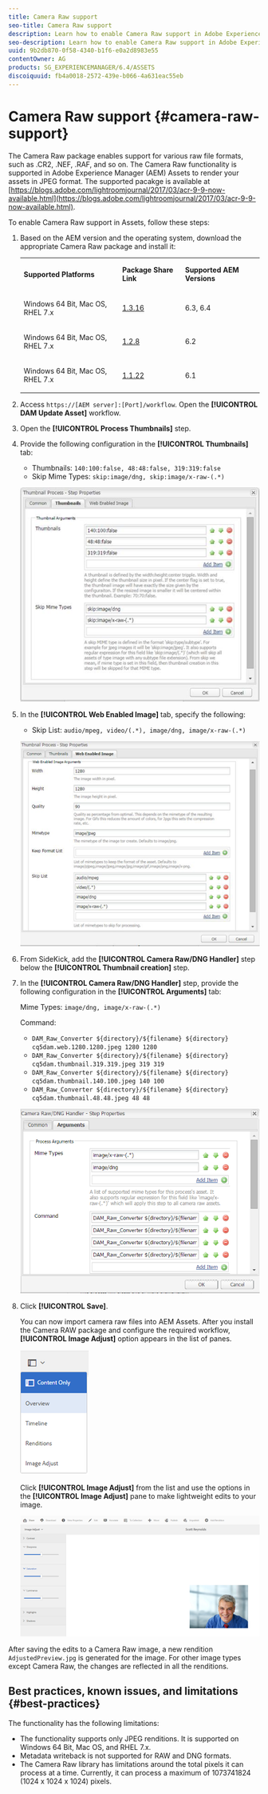 ```yaml
---
title: Camera Raw support
seo-title: Camera Raw support
description: Learn how to enable Camera Raw support in Adobe Experience Manager (AEM) Assets.
seo-description: Learn how to enable Camera Raw support in Adobe Experience Manager (AEM) Assets.
uuid: 9b2db870-0f58-4340-b1f6-e0a2d8983e55
contentOwner: AG
products: SG_EXPERIENCEMANAGER/6.4/ASSETS
discoiquuid: fb4a0018-2572-439e-b066-4a631eac55eb
---
```


# Camera Raw support {#camera-raw-support}

The Camera Raw package enables support for various raw file formats, such as .CR2, .NEF, .RAF, and so on. The Camera Raw functionality is supported in Adobe Experience Manager (AEM) Assets to render your assets in JPEG format. The supported pacakge is available at [https://blogs.adobe.com/lightroomjournal/2017/03/acr-9-9-now-available.html](https://blogs.adobe.com/lightroomjournal/2017/03/acr-9-9-now-available.html).

To enable Camera Raw support in Assets, follow these steps:

1. Based on the AEM version and the operating system, download the appropriate Camera Raw package and install it:

   <table> 
    <tbody>
    <tr>
    <td><p><strong>Supported Platforms</strong></p> </td> 
    <td><p><strong>Package Share Link</strong></p> </td> 
    <td><p><strong>Supported AEM Versions</strong></p> </td> 
    </tr>
    <tr>
    <td><p>Windows 64 Bit, Mac OS, RHEL 7.x</p> </td> 
    <td><p><a href="https://www.adobeaemcloud.com/content/marketplace/marketplaceProxy.html?packagePath=/content/companies/public/adobe/packages/aem630/product/assets/aem-assets-cameraraw-pkg">1.3.16</a></p> </td> 
    <td><p>6.3, 6.4</p> </td> 
    </tr>
    <tr>
    <td><p>Windows 64 Bit, Mac OS, RHEL 7.x</p> </td> 
    <td><p><a href="https://www.adobeaemcloud.com/content/marketplace/marketplaceProxy.html?packagePath=/content/companies/public/adobe/packages/aem620/product/assets/aem-assets-cameraraw-pkg">1.2.8</a></p> </td> 
    <td><p>6.2 </p> </td> 
    </tr>
    <tr>
    <td><p>Windows 64 Bit, Mac OS, RHEL 7.x</p> </td> 
    <td><p><a href="https://www.adobeaemcloud.com/content/marketplace/marketplaceProxy.html?packagePath=/content/companies/public/adobe/packages/aem610/product/assets/aem-assets-cameraraw-pkg">1.1.22</a></p> </td> 
    <td><p>6.1</p> </td> 
    </tr>
    </tbody>
   </table>

1. Access `https://[AEM server]:[Port]/workflow`. Open the **[!UICONTROL DAM Update Asset]** workflow.

1. Open the **[!UICONTROL Process Thumbnails]** step.  

1. Provide the following configuration in the **[!UICONTROL Thumbnails]** tab:

    * Thumbnails: `140:100:false, 48:48:false, 319:319:false`
    * Skip Mime Types: `skip:image/dng, skip:image/x-raw-(.*)`

   ![chlimage_1-334](assets/chlimage_1-334.png)

1. In the **[!UICONTROL Web Enabled Image]** tab, specify the following:

    * Skip List: `audio/mpeg, video/(.*), image/dng, image/x-raw-(.*)`

   ![chlimage_1-335](assets/chlimage_1-335.png)

1. From SideKick, add the **[!UICONTROL Camera Raw/DNG Handler]** step below the **[!UICONTROL Thumbnail creation]** step.
1. In the **[!UICONTROL Camera Raw/DNG Handler]** step, provide the following configuration in the **[!UICONTROL Arguments]** tab:

   Mime Types: `image/dng, image/x-raw-(.*)`

   Command:

    * `DAM_Raw_Converter ${directory}/${filename} ${directory} cq5dam.web.1280.1280.jpeg 1280 1280`
    * `DAM_Raw_Converter ${directory}/${filename} ${directory} cq5dam.thumbnail.319.319.jpeg 319 319`
    * `DAM_Raw_Converter ${directory}/${filename} ${directory} cq5dam.thumbnail.140.100.jpeg 140 100`
    * `DAM_Raw_Converter ${directory}/${filename} ${directory} cq5dam.thumbnail.48.48.jpeg 48 48`

   ![chlimage_1-336](assets/chlimage_1-336.png)

1. Click **[!UICONTROL Save]**.

   You can now import camera raw files into AEM Assets. After you install the Camera RAW package and configure the required workflow, **[!UICONTROL Image Adjust]** option appears in the list of panes.

   ![chlimage_1-337](assets/chlimage_1-337.png)

   Click **[!UICONTROL Image Adjust]** from the list and use the options in the **[!UICONTROL Image Adjust]** pane to make lightweight edits to your image.

   ![chlimage_1-338](assets/chlimage_1-338.png)

After saving the edits to a Camera Raw image, a new rendition `AdjustedPreview.jpg` is generated for the image. For other image types except Camera Raw, the changes are reflected in all the renditions.

## Best practices, known issues, and limitations {#best-practices}

The functionality has the following limitations:

* The functionality supports only JPEG renditions. It is supported on Windows 64 Bit, Mac OS, and RHEL 7.x.
* Metadata writeback is not supported for RAW and DNG formats.
* The Camera Raw library has limitations around the total pixels it can process at a time. Currently, it can process a maximum of 1073741824 (1024 x 1024 x 1024) pixels.
